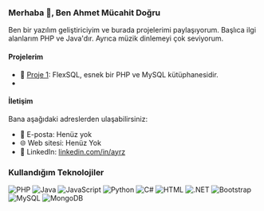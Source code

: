 ### Merhaba 👋, Ben Ahmet Mücahit Doğru

Ben bir yazılım geliştiriciyim ve burada projelerimi paylaşıyorum. Başlıca ilgi alanlarım PHP ve Java'dır. Ayrıca müzik dinlemeyi çok seviyorum.

#### Projelerim

- 📁 [Proje 1](https://github.com/kullanici/proje1): FlexSQL, esnek bir PHP ve MySQL kütüphanesidir.
- 
#### İletişim

Bana aşağıdaki adreslerden ulaşabilirsiniz:

- 📧 E-posta: Henüz yok
- 🌐 Web sitesi: Henüz Yok
- 💼 LinkedIn: [linkedin.com/in/ayrz](https://www.linkedin.com/in/ayrz)

### Kullandığım Teknolojiler

![PHP](https://img.shields.io/badge/PHP-777BB4?style=for-the-badge&logo=php&logoColor=white)
![Java](https://img.shields.io/badge/Java-ED8B00?style=for-the-badge&logo=java&logoColor=white)
![JavaScript](https://img.shields.io/badge/JavaScript-%23323330.svg?style=for-the-badge&logo=javascript&logoColor=%23F7DF1E)
![Python](https://img.shields.io/badge/Python-3670A0?style=for-the-badge&logo=python&logoColor=ffdd54)
![C#](https://img.shields.io/badge/C%23-239120?style=for-the-badge&logo=c-sharp&logoColor=white)
![HTML](https://img.shields.io/badge/HTML5-E34F26?style=for-the-badge&logo=html5&logoColor=white)
![.NET](https://img.shields.io/badge/.NET-5C2D91?style=for-the-badge&logo=.net&logoColor=white)
![Bootstrap](https://img.shields.io/badge/Bootstrap-563D7C?style=for-the-badge&logo=bootstrap&logoColor=white)
![MySQL](https://img.shields.io/badge/MySQL-00000F?style=for-the-badge&logo=mysql&logoColor=white)
![MongoDB](https://img.shields.io/badge/MongoDB-%234ea94b.svg?style=for-the-badge&logo=mongodb&logoColor=white)

